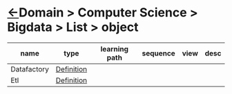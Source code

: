 # [&larr;][Repo_Readme]Domain > Computer Science > Bigdata > List > object

[//]: #(Reference)
[Repo_Readme]:    ../README.md

[Datafactory_Whatis]:  ../whatis/Datafactory_whatis.md
[Etl_Whatis]:          ../whatis/todo_whatis.md




|name|type|learning path|sequence|view|desc|
|-|-|-|-|-|-|
|Datafactory|[Definition][Datafactory_Whatis]|
|Etl|[Definition][Etl_Whatis]|

<br>